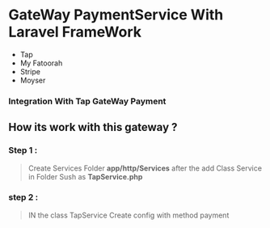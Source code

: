 # GateWay PaymentService With Laravel FrameWork

- Tap 
- My Fatoorah
- Stripe 
- Moyser 

### Integration With **Tap GateWay Payment**  

## How its work with this gateway ? 

### Step 1 :
> Create Services Folder **app/http/Services** after the add Class Service in Folder Sush as **TapService.php**
### step 2 : 
> IN the class TapService Create config with method payment 